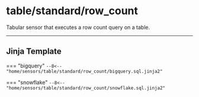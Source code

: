 # table/standard/row_count
Tabular sensor that executes a row count query on a table.
___
## Jinja Template

=== "bigquery"
    ```
    --8<-- "home/sensors/table/standard/row_count/bigquery.sql.jinja2"
    ```

=== "snowflake"
    ```
    --8<-- "home/sensors/table/standard/row_count/snowflake.sql.jinja2"
    ```
